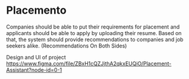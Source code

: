 # Placemento


Companies should be able to put their requirements for placement and applicants should be able to apply by uploading their resume.
Based on that, the system should provide recommendations to companies and job seekers alike. (Recommendations On Both Sides)

Design and UI of project
https://www.figma.com/file/ZBxH1cQZJjthA2qkxEUQiO/Placement-Assistant?node-id=0-1
